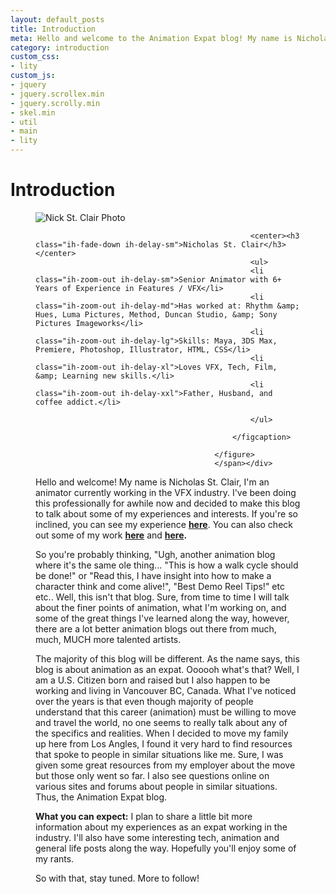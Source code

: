 ```yaml
---
layout: default_posts
title: Introduction 
meta: Hello and welcome to the Animation Expat blog! My name is Nicholas St. Clair. Come learn a little about me and take a look and see what this blog is about.
category: introduction
custom_css:
- lity
custom_js:
- jquery
- jquery.scrollex.min
- jquery.scrolly.min
- skel.min
- util
- main
- lity
---
```


<h1 class="major">Introduction</h1>

<div><span class="image left"><figure class="imghvr-strip-shutter-up"><img src="{{site.url}}/images/avatar.jpg" alt="Nick St. Clair Photo" />
                                                <figcaption>
                                                    
                                                    <center><h3 class="ih-fade-down ih-delay-sm">Nicholas St. Clair</h3></center>
                                                    <ul>
                                                    <li class="ih-zoom-out ih-delay-sm">Senior Animator with 6+ Years of Experience in Features / VFX</li>
                                                    <li class="ih-zoom-out ih-delay-md">Has worked at: Rhythm &amp; Hues, Luma Pictures, Method, Duncan Studio, &amp; Sony Pictures Imageworks</li>
                                                    <li class="ih-zoom-out ih-delay-lg">Skills: Maya, 3DS Max, Premiere, Photoshop, Illustrator, HTML, CSS</li>
                                                    <li class="ih-zoom-out ih-delay-xl">Loves VFX, Tech, Film, &amp; Learning new skills.</li>
                                                    <li class="ih-zoom-out ih-delay-xxl">Father, Husband, and coffee addict.</li>
                                                    
                                                    </ul>                                        
                                                    
                                                </figcaption>
                                                    
                                            </figure>
                                            </span></div>

Hello and welcome! My name is Nicholas St. Clair, I'm an animator currently working in the VFX industry. I've been doing this professionally for awhile now and decided to make this blog to talk about some of my experiences and interests. If you're so inclined, you can see my experience **[here](https://www.nick-st-clair.com/#one)**. You can also check out some of my work **[here](https://www.nick-st-clair.com/professional)** and **[here](https://www.nick-st-clair.com/personal).**

So you're probably thinking, "Ugh, another animation blog where it's the same ole thing... "This is how a walk cycle should be done!" or "Read this, I have insight into how to make a character think and come alive!", "Best Demo Reel Tips!" etc etc.. Well, this isn't that blog. Sure, from time to time I will talk about the finer points of animation, what I'm working on, and some of the great things I've learned along the way, however, there are a lot better animation blogs out there from much, much, MUCH more talented artists. 

The majority of this blog will be different. As the name says, this blog is about animation as an expat. Oooooh what's that? Well, I am a U.S. Citizen born and raised but I also happen to be working and living in Vancouver BC, Canada. What I've noticed over the years is that even though majority of people understand that this career (animation) must be willing to move and travel the world, no one seems to really talk about any of the specifics and realities. When I decided to move my family up here from Los Angles, I found it very hard to find resources that spoke to people in similar situations like me. Sure, I was given some great resources from my employer about the move but those only went so far. I also see questions online on various sites and forums about people in similar situations. Thus, the Animation Expat blog.  

**What you can expect:** 
I plan to share a little bit more information about my experiences as an expat working in the industry. I'll also have some interesting tech, animation and general life posts along the way. Hopefully you'll enjoy some of my rants.

So with that, stay tuned. More to follow!





